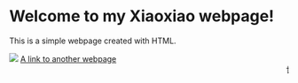 <!DOCTYPE html>
<html>
<head>
  <title> Xiaoxiao </title>
</head>
<body>
        <h1>Welcome to my  Xiaoxiao webpage! </h1>
  <p>This is a simple webpage created with HTML.</p>
 <img src="image.jpg" https://githubusercontent.com/u/121249117?s=96&v=4="An image">
  <a href="https://github.com/Xiaoxiaoliuya/xiaoxiao.github.io">A link to another webpage</a>
<head>
<body>
  <marquee>世界很小，城市很大，欠缺缘分的人也许终生也不会再见了！</marquee>
</body>
</html>
